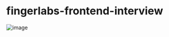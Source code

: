# fingerlabs-frontend-interview

![image](https://github.com/KimSeonHui/fingerlabs-frontend-interview/assets/44824456/1e159431-31f4-4ece-916c-d070508a6a02)
